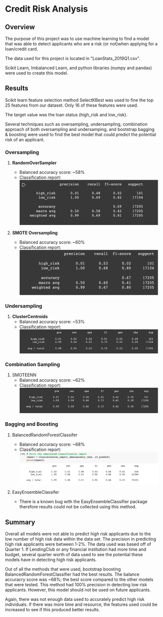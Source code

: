 # **Credit Risk Analysis**

## **Overview**
The purpose of this project was to use machine learning to find a model that was able to detect applicants who are a risk (or not)when applying for a loan/credit card. 

The data used for this project is located in "LoanStats_2019Q1.csv".

Scikit Learn, Imbalanced Learn, and python libraries (numpy and pandas) were used to create this model. 


## **Results**
Scikit learn feature selection method SelectKBest was used to fine the top 25 features from our dataset. Only 16 of these features were used. 

The target value was the loan status (high_risk and low_risk).

Several techniques such as oversampling, undersampling, combination approach of both oversampling and undersamping, and bootstrap bagging & boosting were used to find the best model that could predict the potential risk of an applicant. 

### **Oversampling**
1. **RandomOverSampler**
    *  Balanced accuracy score: ~58%
    *  Classification report: ![img](https://github.com/tutran90/Credit_Risk_Analysis/blob/main/Random_OverSampling_CR.png)

2. **SMOTE Oversampling**
    * Balanced accuracy score: ~60%
    * Classification report: ![img](https://github.com/tutran90/Credit_Risk_Analysis/blob/main/SMOTE_Oversampling_CR.png)

### **Undersampling**
1. **ClusterCentroids**
    * Balanced accuracy score: ~53% 
    * Classification report: ![img](https://github.com/tutran90/Credit_Risk_Analysis/blob/main/UnderSample_CR.png)

### **Combination Sampling**
1. SMOTEENN
    * Balanced accuracy score: ~62%
    * Classification report: ![img](https://github.com/tutran90/Credit_Risk_Analysis/blob/main/SMOTEEN_CR.png)

### **Bagging and Boosting**
1. BalancedRandomForestClassifer
    * Balanced accuracy score: ~68%
    * Classification report: ![img](https://github.com/tutran90/Credit_Risk_Analysis/blob/main/BRFC_CR.png)

2. EasyEnsembleClassifer
    * There is a known bug with the EasyEnsembleClassifier package therefore results could not be collected using this method. 

## **Summary**
Overall all models were not able to predict high risk applicants due to the low number of high risk data within the data set. The precision in predicting high risk applicants were between 1-2%. The data used was based off of Quarter 1. If LendingClub or any financial institution had more time and budget, several quarter worth of data used to see the potential these models have in detecting high risk applicants. 

Out of all the methods that were used, bootstrap boosting BalancedRandomForestClassifier had the best results. The balance accuracry score was ~68%; the best score compared to the other models that were tested. This method had 100% precision in detecting low risk applicants. However, this model should not be used on future applicants. 

Again, there was not enough data used to accurately predict high risk individuals. If there was more time and resource, the features used could be increased to see if this produced better results. 
